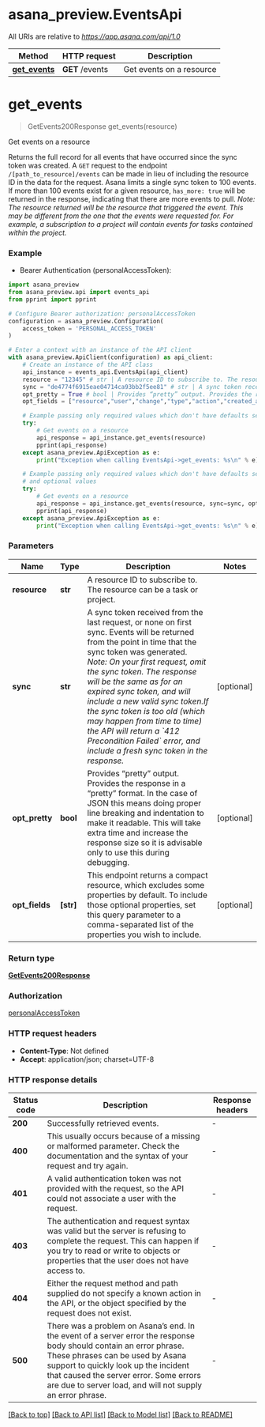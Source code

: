# asana_preview.EventsApi

All URIs are relative to *https://app.asana.com/api/1.0*

Method | HTTP request | Description
------------- | ------------- | -------------
[**get_events**](EventsApi.md#get_events) | **GET** /events | Get events on a resource


# **get_events**
> GetEvents200Response get_events(resource)

Get events on a resource

Returns the full record for all events that have occurred since the sync token was created.  A `GET` request to the endpoint `/[path_to_resource]/events` can be made in lieu of including the resource ID in the data for the request.  Asana limits a single sync token to 100 events. If more than 100 events exist for a given resource, `has_more: true` will be returned in the response, indicating that there are more events to pull.  *Note: The resource returned will be the resource that triggered the event. This may be different from the one that the events were requested for. For example, a subscription to a project will contain events for tasks contained within the project.*

### Example

* Bearer Authentication (personalAccessToken):

```python
import asana_preview
from asana_preview.api import events_api
from pprint import pprint

# Configure Bearer authorization: personalAccessToken
configuration = asana_preview.Configuration(
    access_token = 'PERSONAL_ACCESS_TOKEN'
)

# Enter a context with an instance of the API client
with asana_preview.ApiClient(configuration) as api_client:
    # Create an instance of the API class
    api_instance = events_api.EventsApi(api_client)
    resource = "12345" # str | A resource ID to subscribe to. The resource can be a task or project.
    sync = "de4774f6915eae04714ca93bb2f5ee81" # str | A sync token received from the last request, or none on first sync. Events will be returned from the point in time that the sync token was generated. *Note: On your first request, omit the sync token. The response will be the same as for an expired sync token, and will include a new valid sync token.If the sync token is too old (which may happen from time to time) the API will return a `412 Precondition Failed` error, and include a fresh sync token in the response.* (optional)
    opt_pretty = True # bool | Provides “pretty” output. Provides the response in a “pretty” format. In the case of JSON this means doing proper line breaking and indentation to make it readable. This will take extra time and increase the response size so it is advisable only to use this during debugging. (optional)
    opt_fields = ["resource","user","change","type","action","created_at","parent"] # [str] | This endpoint returns a compact resource, which excludes some properties by default. To include those optional properties, set this query parameter to a comma-separated list of the properties you wish to include. (optional)

    # Example passing only required values which don't have defaults set
    try:
        # Get events on a resource
        api_response = api_instance.get_events(resource)
        pprint(api_response)
    except asana_preview.ApiException as e:
        print("Exception when calling EventsApi->get_events: %s\n" % e)

    # Example passing only required values which don't have defaults set
    # and optional values
    try:
        # Get events on a resource
        api_response = api_instance.get_events(resource, sync=sync, opt_pretty=opt_pretty, opt_fields=opt_fields)
        pprint(api_response)
    except asana_preview.ApiException as e:
        print("Exception when calling EventsApi->get_events: %s\n" % e)
```

### Parameters

Name | Type | Description  | Notes
------------- | ------------- | ------------- | -------------
 **resource** | **str**| A resource ID to subscribe to. The resource can be a task or project. |
 **sync** | **str**| A sync token received from the last request, or none on first sync. Events will be returned from the point in time that the sync token was generated. *Note: On your first request, omit the sync token. The response will be the same as for an expired sync token, and will include a new valid sync token.If the sync token is too old (which may happen from time to time) the API will return a &#x60;412 Precondition Failed&#x60; error, and include a fresh sync token in the response.* | [optional]
 **opt_pretty** | **bool**| Provides “pretty” output. Provides the response in a “pretty” format. In the case of JSON this means doing proper line breaking and indentation to make it readable. This will take extra time and increase the response size so it is advisable only to use this during debugging. | [optional]
 **opt_fields** | **[str]**| This endpoint returns a compact resource, which excludes some properties by default. To include those optional properties, set this query parameter to a comma-separated list of the properties you wish to include. | [optional]

### Return type

[**GetEvents200Response**](GetEvents200Response.md)

### Authorization

[personalAccessToken](../README.md#personalAccessToken)

### HTTP request headers

 - **Content-Type**: Not defined
 - **Accept**: application/json; charset=UTF-8


### HTTP response details

| Status code | Description | Response headers |
|-------------|-------------|------------------|
**200** | Successfully retrieved events. |  -  |
**400** | This usually occurs because of a missing or malformed parameter. Check the documentation and the syntax of your request and try again. |  -  |
**401** | A valid authentication token was not provided with the request, so the API could not associate a user with the request. |  -  |
**403** | The authentication and request syntax was valid but the server is refusing to complete the request. This can happen if you try to read or write to objects or properties that the user does not have access to. |  -  |
**404** | Either the request method and path supplied do not specify a known action in the API, or the object specified by the request does not exist. |  -  |
**500** | There was a problem on Asana’s end. In the event of a server error the response body should contain an error phrase. These phrases can be used by Asana support to quickly look up the incident that caused the server error. Some errors are due to server load, and will not supply an error phrase. |  -  |

[[Back to top]](#) [[Back to API list]](../README.md#documentation-for-api-endpoints) [[Back to Model list]](../README.md#documentation-for-models) [[Back to README]](../README.md)

